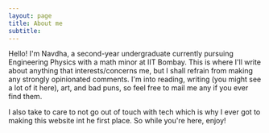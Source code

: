 ```yaml
---
layout: page
title: About me
subtitle: 
---
```


Hello! I'm Navdha, a second-year undergraduate currently pursuing Engineering Physics with a math minor at IIT Bombay. This is where I'll write about anything that interests/concerns me, but I shall refrain from making any strongly opinionated comments. I'm into reading, writing (you might see a lot of it here), art, and bad puns, so feel free to mail me any if you ever find them.

I also take to care to not go out of touch with tech which is why I ever got to making this website int he first place. So while you're here, enjoy!
